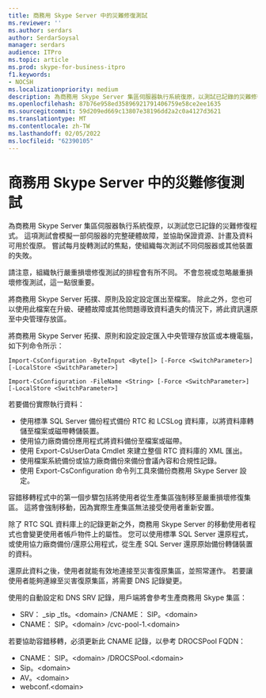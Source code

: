```yaml
---
title: 商務用 Skype Server 中的災難修復測試
ms.reviewer: ''
ms.author: serdars
author: SerdarSoysal
manager: serdars
audience: ITPro
ms.topic: article
ms.prod: skype-for-business-itpro
f1.keywords:
- NOCSH
ms.localizationpriority: medium
description: 為商務用 Skype Server 集區伺服器執行系統復原，以測試已記錄的災難修復程式
ms.openlocfilehash: 87b76e958ed35896921791406759e58ce2ee1635
ms.sourcegitcommit: 59d209ed669c13807e38196dd2a2c0a4127d3621
ms.translationtype: MT
ms.contentlocale: zh-TW
ms.lasthandoff: 02/05/2022
ms.locfileid: "62390105"
---
```

# <a name="disaster-recovery-testing-in-skype-for-business-server"></a>商務用 Skype Server 中的災難修復測試

為商務用 Skype Server 集區伺服器執行系統復原，以測試您已記錄的災難修復程式。 這項測試會模擬一部伺服器的完整硬體故障，並協助保證資源、計畫及資料可用於復原。 嘗試每月旋轉測試的焦點，使組織每次測試不同伺服器或其他裝置的失敗。 

請注意，組織執行嚴重損壞修復測試的排程會有所不同。 不會忽視或忽略嚴重損壞修復測試，這一點很重要。 

將商務用 Skype Server 拓撲、原則及設定設定匯出至檔案。 除此之外，您也可以使用此檔案在升級、硬體故障或其他問題導致資料遺失的情況下，將此資訊還原至中央管理存放區。

將商務用 Skype Server 拓撲、原則和設定設定匯入中央管理存放區或本機電腦，如下列命令所示： 

`Import-CsConfiguration -ByteInput <Byte[]> [-Force <SwitchParameter>] [-LocalStore <SwitchParameter>]`

`Import-CsConfiguration -FileName <String> [-Force <SwitchParameter>] [-LocalStore <SwitchParameter>]` 

若要備份實際執行資料：

- 使用標準 SQL Server 備份程式備份 RTC 和 LCSLog 資料庫，以將資料庫轉儲至檔案或磁帶轉儲裝置。
- 使用協力廠商備份應用程式將資料備份至檔案或磁帶。
- 使用 Export-CsUserData Cmdlet 來建立整個 RTC 資料庫的 XML 匯出。
- 使用檔案系統備份或協力廠商備份來備份會議內容和合規性記錄。
- 使用 Export-CsConfiguration 命令列工具來備份商務用 Skype Server 設定。

容錯移轉程式中的第一個步驟包括將使用者從生產集區強制移至嚴重損壞修復集區。 這將會強制移動，因為實際生產集區無法接受使用者重新安置。

除了 RTC SQL 資料庫上的記錄更新之外，商務用 Skype Server 的移動使用者程式也會變更使用者帳戶物件上的屬性。 您可以使用標準 SQL Server 還原程式，或使用協力廠商備份/還原公用程式，從生產 SQL Server 還原原始備份轉儲裝置的資料。

還原此資料之後，使用者就能有效地連接至災害復原集區，並照常運作。 若要讓使用者能夠連線至災害復原集區，將需要 DNS 記錄變更。

使用的自動設定和 DNS SRV 記錄，用戶端將會參考生產商務用 Skype 集區：

- SRV： _sip _tls。\<domain> /CNAME： SIP。\<domain>
- CNAME： SIP。\<domain> /cvc-pool-1.\<domain>

若要協助容錯移轉，必須更新此 CNAME 記錄，以參考 DROCSPool FQDN：

- CNAME： SIP。\<domain> /DROCSPool.\<domain>
- Sip。\<domain>
- AV。\<domain>
- webconf.\<domain>
